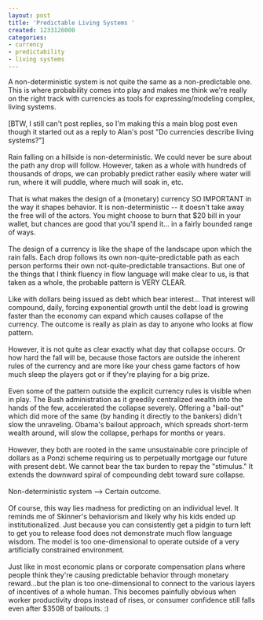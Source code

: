 ```yaml
---
layout: post
title: 'Predictable Living Systems '
created: 1233126000
categories:
- currency
- predictability
- living systems
---
```

<div class="post-body entry-content" id="post-body-1808461416746195969">A non-deterministic system is not quite the same as a non-predictable one. This is where probability comes into play and makes me think we&#39;re really on the right track with currencies as tools for expressing/modeling complex, living systems.<br /><br />[BTW, I still can&#39;t post replies, so I&#39;m making this a main blog post even though it started out as a reply to Alan&#39;s post &quot;Do currencies describe living systems?&quot;]<br /><br />Rain falling on a hillside is non-deterministic. We could never be sure about the path any drop will follow. However, taken as a whole with hundreds of thousands of drops, we can probably predict rather easily where water will run, where it will puddle, where much will soak in, etc.<br /><br />That is what makes the design of a (monetary) currency SO IMPORTANT in the way it shapes behavior. It is non-deterministic -- it doesn&#39;t take away the free will of the actors. You might choose to burn that $20 bill in your wallet, but chances are good that you&#39;ll spend it... in a fairly bounded range of ways.<br /><br />The design of a currency is like the shape of the landscape upon which the rain falls. Each drop follows its own non-quite-predictable path as each person performs their own not-quite-predictable transactions. But one of the things that I think fluency in flow language will make clear to us, is that taken as a whole, the probable pattern is VERY CLEAR.<br /><br />Like with dollars being issued as debt which bear interest... That interest will compound, daily, forcing exponential growth until the debt load is growing faster than the economy can expand which causes collapse of the currency. The outcome is really as plain as day to anyone who looks at flow pattern.<br /><br />However, it is not quite as clear exactly what day that collapse occurs. Or how hard the fall will be, because those factors are outside the inherent rules of the currency and are more like your chess game factors of how much sleep the players got or if they&#39;re playing for a big prize.<br /><br />Even some of the pattern outside the explicit currency rules is visible when in play. The Bush administration as it greedily centralized wealth into the hands of the few, accelerated the collapse severely. Offering a &quot;bail-out&quot; which did more of the same (by handing it directly to the bankers) didn&#39;t slow the unraveling. Obama&#39;s bailout approach, which spreads short-term wealth around, will slow the collapse, perhaps for months or years.<br /><br />However, they both are rooted in the same unsustainable core principle of dollars as a Ponzi scheme requiring us to perpetually mortgage our future with present debt. We cannot bear the tax burden to repay the &quot;stimulus.&quot; It extends the downward spiral of compounding debt toward sure collapse.<br /><br />Non-deterministic system --&gt; Certain outcome.<br /><br />Of course, this way lies madness for predicting on an individual level. It reminds me of Skinner&#39;s behaviorism and likely why his kids ended up institutionalized. Just because you can consistently get a pidgin to turn left to get you to release food does not demonstrate much flow language wisdom. The model is too one-dimensional to operate outside of a very artificially constrained environment.<br /><br />Just like in most economic plans or corporate compensation plans where people think they&#39;re causing predictable behavior through monetary reward...but the plan is too one-dimensional to connect to the various layers of incentives of a whole human. This becomes painfully obvious when worker productivity drops instead of rises, or consumer confidence still falls even after $350B of bailouts. :)</div>
